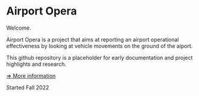 # Airport Opera

Welcome.

Airport Opera is a project that aims at reporting
an airport operational effectiveness by looking
at vehicle movements on the ground of the aiport.

This github repository is a placeholder for early documentation
and project highlights and research.

[=> More information](https://github.com/devleaks/opera/wiki)

Started Fall 2022